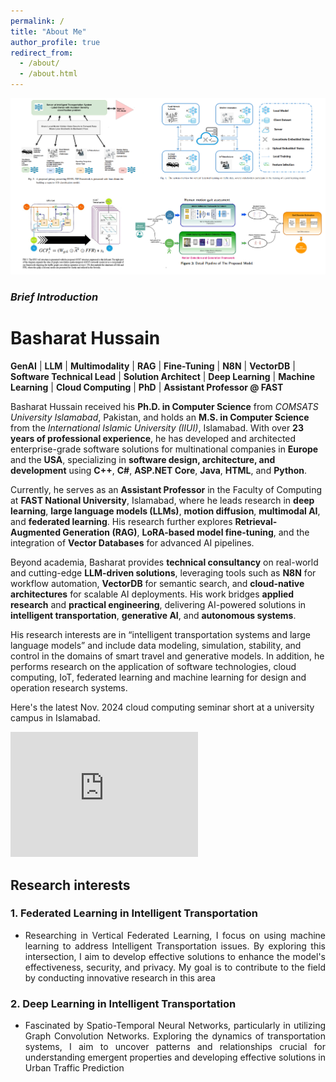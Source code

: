 ```yaml
---
permalink: /
title: "About Me"
author_profile: true
redirect_from: 
  - /about/
  - /about.html
---
```


![1pager](https://raw.githubusercontent.com/basharathussain/basharathussain.github.io/refs/heads/master/images/banner.png)
### ***Brief Introduction*** 

# Basharat Hussain

**GenAI** | **LLM** | **Multimodality** | **RAG** | **Fine-Tuning** | **N8N** | **VectorDB** | **Software Technical Lead** | **Solution Architect** | **Deep Learning** | **Machine Learning** | **Cloud Computing** | **PhD** | **Assistant Professor @ FAST**

Basharat Hussain received his **Ph.D. in Computer Science** from *COMSATS University Islamabad*, Pakistan, and holds an **M.S. in Computer Science** from the *International Islamic University (IIUI)*, Islamabad. With over **23 years of professional experience**, he has developed and architected enterprise-grade software solutions for multinational companies in **Europe** and the **USA**, specializing in **software design, architecture, and development** using **C++**, **C#**, **ASP.NET Core**, **Java**, **HTML**, and **Python**.

Currently, he serves as an **Assistant Professor** in the Faculty of Computing at **FAST National University**, Islamabad, where he leads research in **deep learning**, **large language models (LLMs)**, **motion diffusion**, **multimodal AI**, and **federated learning**. His research further explores **Retrieval-Augmented Generation (RAG)**, **LoRA-based model fine-tuning**, and the integration of **Vector Databases** for advanced AI pipelines.

Beyond academia, Basharat provides **technical consultancy** on real-world and cutting-edge **LLM-driven solutions**, leveraging tools such as **N8N** for workflow automation, **VectorDB** for semantic search, and **cloud-native architectures** for scalable AI deployments. His work bridges **applied research** and **practical engineering**, delivering AI-powered solutions in **intelligent transportation**, **generative AI**, and **autonomous systems**.

His research interests are in “intelligent transportation systems and large language models” and include data modeling, simulation, stability, and control in the domains of smart travel and generative models. In addition, he performs research on the application of software technologies, cloud computing, IoT, federated learning and machine learning for design and operation research systems.

Here's the latest Nov. 2024 cloud computing seminar short at a university campus in Islamabad.

<iframe width="300" height="200" src="https://www.youtube.com/embed/DE4ExTba4fo" title="Cloud seminar video 2024" frameborder="0" allow="accelerometer; autoplay; clipboard-write; encrypted-media; gyroscope; picture-in-picture; web-share" referrerpolicy="strict-origin-when-cross-origin" allowfullscreen></iframe>


## Research interests

### 1. Federated Learning in Intelligent Transportation

- <div style="text-align: justify;">  Researching in Vertical Federated Learning, I focus on using machine learning to address Intelligent Transportation issues. By exploring this intersection, I aim to develop effective solutions to enhance the model's effectiveness, security, and privacy. My goal is to contribute to the field by conducting innovative research in this area </div>

### 2. Deep Learning in Intelligent Transportation

- <div style="text-align: justify;"> Fascinated by Spatio-Temporal Neural Networks, particularly in utilizing Graph Convolution Networks. Exploring the dynamics of transportation systems, I aim to uncover patterns and relationships crucial for understanding emergent properties and developing effective solutions in Urban Traffic Prediction </div>
